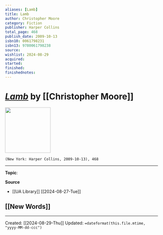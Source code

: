 ```yaml
---
aliases: [Lamb]
title: Lamb
author: Christopher Moore
category: Fiction
publisher: Harper Collins
total_page: 468
publish_date: 2009-10-13
isbn10: 0061798231
isbn13: 9780061798238
source: 
wishlist: 2024-08-29
acquired: 
started: 
finished: 
finishednotes: 
---
```

# *[Lamb]()* by [[Christopher Moore]]

<img src="http://books.google.com/books/content?id=WbGDfPB2ugoC&printsec=frontcover&img=1&zoom=1&edge=curl&source=gbs_api" width=150>

`(New York: Harper Collins, 2009-10-13), 468`



--- 
**Topic**: 

**Source**
- [[UA Library]] [[2024-08-27-Tue]]
 
**[[New Words]]**
- 

---
Created: [[2024-08-29-Thu]]
Updated: `=dateformat(this.file.mtime, "yyyy-MM-dd-ccc")`
